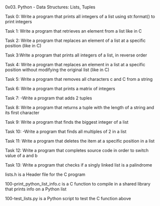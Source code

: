 0x03. Python - Data Structures: Lists, Tuples



Task 0: Write a program that prints all integers of a list using str.format() to print integers



Task 1: Write a program that retrieves an element from a list like in C 



Task 2:  Write a program that replaces an element of a list at a specific position (like in C)



Task 3:Write a program that prints all integers of a list, in reverse order



Task 4: Write a program  that replaces an element in a list at a specific position without modifying the original list (like in C)

Task 5: Write a program that removes all characters c and C from a string



Task 6: Write a program that prints a matrix of integers



Task 7: -Write a program that adds 2 tuples



Task 8: Write a program that returns a tuple with the length of a string and its first character



Task 9: Write a program that finds the biggest integer of a list



Task 10: -Write a program that finds all multiples of 2 in a list



Task 11: Write a program that deletes the item at a specific position in a list



Task 12: Write a program that completes source code in order to switch value of a and b



Task 13: Write a program that checks if a singly linked list is a palindrome



lists.h is a Header file for the C program



100-print_python_list_info.c is a C function to compile in a shared library that prints info on a Python list



100-test_lists.py is a Python script to test the C function above

